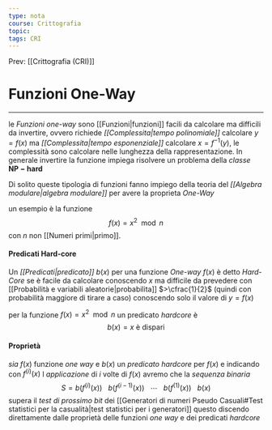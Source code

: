 ```yaml
---
type: nota
course: Crittografia
topic: 
tags: CRI
---
```


Prev: [[Crittografia (CRI)]]

# Funzioni One-Way
---
le _Funzioni one-way_ sono [[Funzioni|funzioni]] facili da calcolare ma difficili da invertire, ovvero richiede _[[Complessita|tempo polinomiale]]_ calcolare $y =f(x)$ ma _[[Complessita|tempo esponenziale]]_ calcolare $x=f^{-1}(y)$, le complessità sono calcolare nelle lunghezza della rappresentazione. 
In generale invertire la funzione impiega risolvere un problema della _classe_ $\mathbf{NP-hard}$


Di solito queste tipologia di funzioni fanno impiego della teoria del _[[Algebra modulare|algebra modulare]]_ per avere la proprieta _One-Way_

un esempio è la funzione 
$$f(x)=x^{2}\mod n$$
con $n$ non [[Numeri primi|primo]].

#### Predicati Hard-core
Un _[[Predicati|predicato]]_ $b(x)$  per una funzione _One-way_ $f(x)$
è detto _Hard-Core_ se è facile da calcolare conoscendo $x$ ma difficile da prevedere con [[Probabilità e variabili aleatorie|probabilita]] $>\cfrac{1}{2}$ (quindi con probabilità maggiore di tirare a caso) conoscendo solo il valore di $y=f(x)$

per la funzione $f(x)=x^{2}\mod n$ un predicato _hardcore_ è
$$b(x)= x \text{ è dispari}$$

#### Proprietà
_sia_ $f(x)$ funzione _one way_ e $b(x)$ un _predicato hardcore_ per $f(x)$ e indicando con $f^{(i)}(x)$ l _applicazione_ di $i$  volte di $f(x)$ avremo che la _sequenza binaria_
$$S = b(f^{(i)}(x)) \ \ \ b(f^{(i-1)}(x)) \ \ \ \cdots \ \ \ b(f^{(1)}(x))  \ \ \ b(x) $$
supera il _test di prossimo bit_ dei [[Generatori di numeri Pseudo Casuali#Test statistici per la casualità|test statistici per i generatori]]
questo discendo direttamente dalle proprietà delle funzioni _one way_ e dei predicati _hardcore_  

